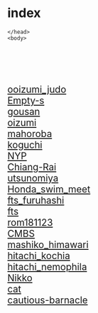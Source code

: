 # index
 	
<html lang="ja">
 <head>
  <meta charset="utf-8" />
	 
<style type="text/css">

  p {
color: #fffafa;
font-size: 1.5em;
 }
<!--
 .red {color:#ff0000;}
 .grey {color:#999999;}
 .snow {color:#fffafa;}
 .yellow {color:#ff0000; background:#ffff00;}
 .blue {color:#0000ff;}
 .white {color:#ffffff; blinking;}
 .waku {border:2px dotted #99cc66;
　　　　　　line-height: 200%;
　　　　　　padding: 10px;}
 -->
	
.date:before{content:"20181115";}
	
	
 #preview{
	position: relative;
	border: 3px solid #333;
	background: #444;
	padding: 5px;
	display: none;
	color: #FFF;
	text-align: center;
}

main {
background-color: rgba(255, 255, 255, 0.3);
}

section {
background-color: rgba(0, 225, 0, 0.5);
}

</style>
    </head>
    <body>
	
<br><br><br>
    <a href="https://torokoid.github.io/ooizumi_judo/" target="_blank">ooizumi_judo</a><br>
    <a href="https://torokoid.github.io/Empty-s/" target="_blank">Empty-s</a><br>
    <a href="https://torokoid.github.io/gousan/" target="_blank">gousan</a><br>
    <a href="https://torokoid.github.io/oizumi/" target="_blank">oizumi</a><br>
    <a href="https://torokoid.github.io/mahoroba/" target="_blank">mahoroba</a><br>
    <a href="https://torokoid.github.io/koguchi/" target="_blank">koguchi</a><br>
    <a href="https://torokoid.github.io/NYP/" target="_blank">NYP</a><br>
    <a href="https://torokoid.github.io/Chiang-Rai/" target="_blank">Chiang-Rai</a><br>
    <a href="https://torokoid.github.io/utsunomiya/" target="_blank">utsunomiya</a><br>
    <a href="https://torokoid.github.io/Honda_swim_meet/" target="_blank">Honda_swim_meet</a><br>
    <a href="https://torokoid.github.io/fts_furuhashi/" target="_blank">fts_furuhashi</a><br>
    <a href="https://torokoid.github.io/fts/" target="_blank">fts</a><br>
    <a href="https://torokoid.github.io/rom181123/" target="_blank">rom181123</a><br>
    <a href="https://torokoid.github.io/CMBS/" target="_blank">CMBS</a><br>
    <a href="https://torokoid.github.io/mashiko_himawari/" target="_blank">mashiko_himawari</a><br>
    <a href="https://torokoid.github.io/hitachi_kochia/" target="_blank">hitachi_kochia</a><br>
    <a href="https://torokoid.github.io/hitachi_nemophila/" target="_blank">hitachi_nemophila</a><br>
    <a href="https://torokoid.github.io/Nikko/" target="_blank">Nikko</a><br>
    <a href="https://torokoid.github.io/cat/" target="_blank">cat</a><br>
    <a href="https://torokoid.github.io/cautious-barnacle/" target="_blank">cautious-barnacle</a><br>
    
    
    
    
  </body>
</html>
